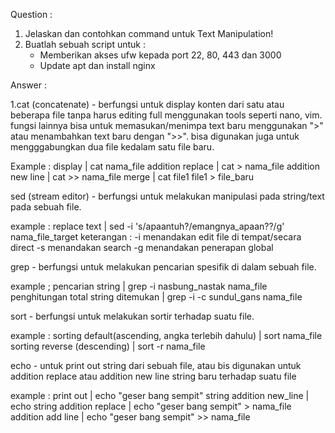 Question :
1. Jelaskan dan contohkan command untuk Text Manipulation!
2. Buatlah sebuah script untuk :
    - Memberikan akses ufw kepada port 22, 80, 443 dan 3000
    - Update apt dan install nginx

Answer :

1.cat (concatenate) - berfungsi untuk display konten dari satu atau beberapa file 
tanpa harus editing full menggunakan tools seperti nano, vim. fungsi lainnya bisa 
untuk memasukan/menimpa text baru menggunakan ">" atau menambahkan text baru dengan ">>".
bisa digunakan juga untuk mengggabungkan dua file kedalam satu file baru.

Example :
	display |  cat nama_file
	addition replace | cat > nama_file
	addition new line |  cat >> nama_file
	merge | cat file1 file1 > file_baru

sed (stream editor) - berfungsi untuk melakukan manipulasi pada string/text pada 
sebuah file.

example :
	replace text | sed -i 's/apaantuh?/emangnya_apaan??/g' nama_file_target
keterangan :
	 -i menandakan edit file di tempat/secara direct
	 -s menandakan search
	 -g menandakan penerapan global

grep - berfungsi untuk melakukan pencarian spesifik di dalam sebuah file.

example ;
	pencarian string | grep -i nasbung_nastak nama_file
	penghitungan total string ditemukan | grep -i -c sundul_gans nama_file

sort - berfungsi untuk melakukan sortir terhadap suatu file.

example : 
	sorting default(ascending, angka terlebih dahulu) | sort nama_file
	sorting reverse (descending) | sort -r nama_file

echo - untuk print out string dari sebuah file, atau bis digunakan untuk addition 
replace atau addition new line string baru terhadap suatu file

example : 
	print out | echo "geser bang sempit" string addition new_line | echo string 
	addition replace | echo "geser bang sempit" > nama_file
	addition add line | echo "geser bang sempit" >> nama_file

